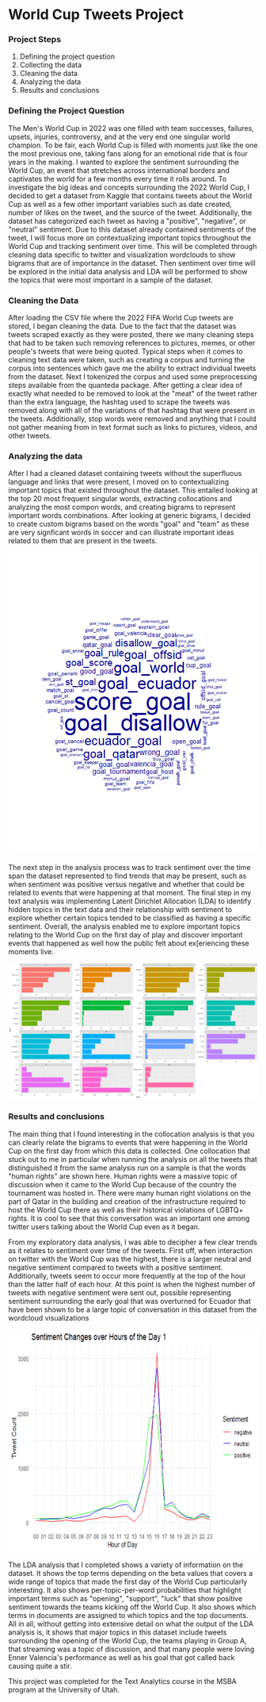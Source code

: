 # World Cup Tweets Project

### Project Steps
1. Defining the project question
2. Collecting the data
3. Cleaning the data
4. Analyzing the data
5. Results and conclusions

### Defining the Project Question
The Men's World Cup in 2022 was one filled with team successes, failures, upsets, injuries, controversy, and at the very end one singular world champion. To be fair, each World Cup is filled with moments just like the one the most previous one, taking fans along for an emotional ride that is four years in the making. I wanted to explore the sentiment surrounding the World Cup, an event that stretches across international borders and captivates the world for a few months every time it rolls around. To investigate the big ideas and concepts surrounding the 2022 World Cup, I decided to get a dataset from Kaggle that contains tweets about the World Cup as well as a few other important variables such as date created, number of likes on the tweet, and the source of the tweet. Additionally, the dataset has categorized each tweet as having a "positive", "negative", or "neutral" sentiment. Due to this dataset already contained sentiments of the tweet, I will focus more on contextualizing important topics throughout the World Cup and tracking sentiment over time. This will be completed through cleaning data specific to twitter and visualization wordclouds to show bigrams that are of importance in the dataset. Then sentiment over time will be explored in the initial data analysis and LDA will be performed to show the topics that were most important in a sample of the dataset.

### Cleaning the Data
After loading the CSV file where the 2022 FIFA World Cup tweets are stored, I began cleaning the data. Due to the fact that the dataset was tweets scraped exactly as they were posted, there we many cleaning steps that had to be taken such removing references to pictures, memes, or other people's tweets that were being quoted. Typical steps when it comes to cleaning text data were taken, such as creating a corpus and turning the corpus into sentences which gave me the ability to extract individual tweets from the dataset. Next I tokenized the corpus and used some preprocessing steps available from the quanteda package. After getting a clear idea of exactly what needed to be removed to look at the "meat" of the tweet rather than the extra language, the hashtag used to scrape the tweets was removed along with all of the variations of that hashtag that were present in the tweets. Additionally, stop words were removed and anything that I could not gather meaning from in text format such as links to pictures, videos, and other tweets.

### Analyzing the data
After I had a cleaned dataset containing tweets without the superfluous language and links that were present, I moved on to contextualizing important topics that existed throughout the dataset. This entailed looking at the top 20 most frequent singular words, extracting collocations and analyzing the most compon words, and creating bigrams to represent important words combinations. After looking at generic bigrams, I decided to create custom bigrams based on the words "goal" and "team" as these are very signficant words in soccer and can illustrate important ideas related to them that are present in the tweets.

<center><img src="/TA_Wordcloud.png"/></center>

The next step in the analysis process was to track sentiment over the time span the dataset represented to find trends that may be present, such as when sentiment was positive versus negative and whether that could be related to events that were happening at that moment. The final step in my text analysis was implementing Latent Dirichlet Allocation (LDA) to identify hidden topics in the text data and their relationship with sentiment to explore whether certain topics tended to be classified as having a specific sentiment. Overall, the analysis enabled me to explore important topics relating to the World Cup on the first day of play and discover important events that happened as well how the public felt about ex[eriencing these moments live.

<center><img src="/TA_LDA.png"/></center>

### Results and conclusions
The main thing that I found interesting in the collocation analysis is that you can clearly relate the bigrams to events that were happening in the World Cup on the first day from which this data is collected. One collocation that stuck out to me in particular when running the analysis on all the tweets that distinguished it from the same analysis run on a sample is that the words "human rights" are shown here. Human rights were a massive topic of discussion when it came to the World Cup because of the country the tournament was hosted in. There were many human right violations on the part of Qatar in the building and creation of the infrastructure required to host the World Cup there as well as their historical violations of LGBTQ+ rights. It is cool to see that this conversation was an important one among twitter users talking about the World Cup even as it began.

From my exploratory data analysis, I was able to decipher a few clear trends as it relates to sentiment over time of the tweets. First off, when interaction on twitter with the World Cup was the highest, there is a larger neutral and negative sentiment compared to tweets with a positive sentiment. Additionally, tweets seem to occur more frequently at the top of the hour than the latter half of each hour. At this point is when the highest number of tweets with negative sentiment were sent out, possible representing sentiment surrounding the early goal that was overturned for Ecuador that have been shown to be a large topic of conversation in this dataset from the wordcloud visualizations

<center><img src="/TA_Sentiment.png" height = "450" width = "650"/></center>

The LDA analysis that I completed shows a variety of information on the dataset. It shows the top terms depending on the beta values that covers a wide range of topics that made the first day of the World Cup particularly interesting. It also shows per-topic-per-word probabilities that highlight important terms such as "opening", "support", "luck" that show positive sentiment towards the teams kicking off the World Cup. It also shows which terms in documents are assigned to which topics and the top documents. All in all, without getting into extensive detail on what the output of the LDA analysis is, it shows that major topics in this dataset include tweets surrounding the opening of the World Cup, the teams playing in Group A, that streaming was a topic of discussion, and that many people were loving Enner Valencia's performance as well as his goal that got called back causing quite a stir.

This project was completed for the Text Analytics course in the MSBA program at the University of Utah. 
